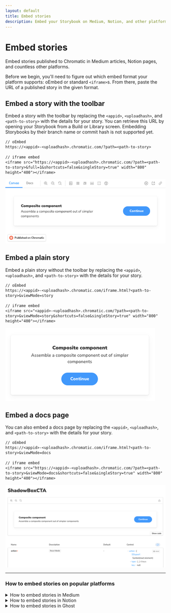 ```yaml
---
layout: default
title: Embed stories
description: Embed your Storybook on Medium, Notion, and other platforms
---
```


# Embed stories

Embed stories published to Chromatic in Medium articles, Notion pages, and countless other platforms.

Before we begin, you'll need to figure out which embed format your platform supports: oEmbed or standard `<iframe>`s. From there, paste the URL of a published story in the given format.

## Embed a story with the toolbar

Embed a story with the toolbar by replacing the `<appid>`, `<uploadhash>`, and `<path-to-story>` with the details for your story. You can retrieve this URL by opening your Storybook from a Build or Library screen. Embedding Storybooks by their branch name or commit hash is not supported yet.

```shell
// oEmbed
https://<appid>-<uploadhash>.chromatic.com/?path=<path-to-story>

// iframe embed
<iframe src="https://<appid>-<uploadhash>.chromatic.com/?path=<path-to-story>&full=1&shortcuts=false&singleStory=true" width="800" height="400"></iframe>
```

![Full Storybook embed on Medium](img/embed-story-toolbar.png)

## Embed a plain story

Embed a plain story without the toolbar by replacing the `<appid>`, `<uploadhash>`, and `<path-to-story>` with the details for your story.

```shell
// oEmbed
https://<appid>-<uploadhash>.chromatic.com/iframe.html?<path-to-story>&viewMode=story

// iframe embed
<iframe src="<appid>-<uploadhash>.chromatic.com/?path=<path-to-story>&viewMode=story&shortcuts=false&singleStory=true" width="800" height="400"></iframe>
```

![Plain canvas embed on Medium](img/embed-story.png)

## Embed a docs page

You can also embed a docs page by replacing the `<appid>`, `<uploadhash>`, and `<path-to-story>` with the details for your story.

```shell
// oEmbed
https://<appid>-<uploadhash>.chromatic.com/iframe.html?<path-to-story>&viewMode=docs

// iframe embed
<iframe src="https://<appid>-<uploadhash>.chromatic.com/?path=<path-to-story>&viewMode=docs&shortcuts=false&singleStory=true" width="800" height="400"></iframe>
```

![Docs page embed on Medium](img/embed-docs.png)

---

### How to embed stories on popular platforms

<details>

<summary>How to embed stories in Medium</summary>

Paste the Storybook URL into your Medium article, then press Enter. The embed will automatically resize to fit the height of your story.

While editing an article, Medium renders all embeds non-interactive. Once you publish, the embed will be interactive. [View live demo on Medium »](https://medium.com/@ghengeveld/embedding-storybook-on-medium-ce8a280c03ad)

</details>

<details>

<summary>How to embed stories in Notion</summary>

In your Notion doc type `/embed`, press Enter, then paste the Storybook URL as the embed link. You can manually resize the embed as needed.

![Notion embed command](img/embed-notion.png)

</details>

<details>

<summary>How to embed stories in Ghost</summary>

In your Ghost post type `/html`, press Enter, then paste the `<iframe>` URL. You can manually resize the embed via the height and width properties as needed.

![Notion embed command](img/embed-ghost.png)

</details>
